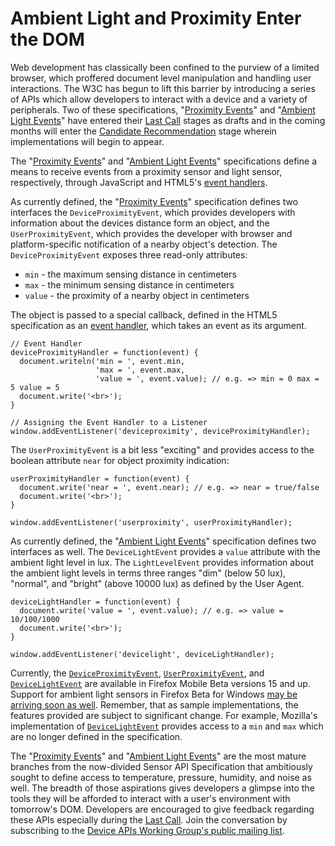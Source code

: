 # Ambient Light and Proximity Enter the DOM

Web development has classically been confined to the purview of a limited browser, which proffered document level manipulation and handling user interactions. The W3C has begun to lift this barrier by introducing a series of APIs which allow developers to interact with a device and a variety of peripherals. Two of these specifications, "[Proximity Events][w3c-proximity]" and "[Ambient Light Events][w3c-light]" have entered their [Last Call][LC] stages as drafts and in the coming months will enter the [Candidate Recommendation][CR] stage wherein implementations will begin to appear.

The "[Proximity Events][w3c-proximity]" and "[Ambient Light Events][w3c-light]" specifications define a means to receive events from a proximity sensor and light sensor, respectively, through JavaScript and HTML5's [event handlers][event-handlers].

As currently defined, the "[Proximity Events][w3c-proximity]" specification defines two interfaces the `DeviceProximityEvent`, which provides developers with information about the devices distance form an object, and the `UserProximityEvent`, which provides the developer with browser and platform-specific notification of a nearby object's detection. The `DeviceProximityEvent` exposes three read-only attributes:

 * `min` - the maximum sensing distance in centimeters
 * `max` - the minimum sensing distance in centimeters
 * `value` - the proximity of a nearby object in centimeters

The object is passed to a special callback, defined in the HTML5 specification as an [event handler][event-handlers], which takes an event as its argument.

```
// Event Handler
deviceProximityHandler = function(event) {
  document.writeln('min = ', event.min,
                   'max = ', event.max,
                   'value = ', event.value); // e.g. => min = 0 max = 5 value = 5
  document.write('<br>');
}

// Assigning the Event Handler to a Listener
window.addEventListener('deviceproximity', deviceProximityHandler);
```

The `UserProximityEvent` is a bit less "exciting" and provides access to the boolean attribute `near` for object proximity indication:

```
userProximityHandler = function(event) {
  document.write('near = ', event.near); // e.g. => near = true/false
  document.write('<br>');
}

window.addEventListener('userproximity', userProximityHandler);
```

As currently defined, the "[Ambient Light Events][w3c-light]" specification defines two interfaces as well. The `DeviceLightEvent` provides a `value` attribute with the ambient light level in lux. The `LightLevelEvent` provides  information about the ambient light levels in terms three ranges "dim" (below 50 lux), "normal", and "bright" (above 10000 lux) as defined by the User Agent.

```
deviceLightHandler = function(event) {
  document.write('value = ', event.value); // e.g. => value = 10/100/1000
  document.write('<br>');
}

window.addEventListener('devicelight', deviceLightHandler);
```

Currently, the [`DeviceProximityEvent`][moz-deviceproximity], [`UserProximityEvent`][moz-userproximity], and [`DeviceLightEvent`][moz-devicelight] are available in Firefox Mobile Beta versions 15 and up. Support for ambient light sensors in Firefox Beta for Windows [may be arriving soon as well][moz-windows-light-support]. Remember, that as sample implementations, the features provided are subject to significant change. For example, Mozilla's implementation of [`DeviceLightEvent`](moz-devicelight) provides access to a `min` and `max` which are no longer defined in the specification.

The "[Proximity Events][w3c-proximity]" and "[Ambient Light Events][w3c-light]" are the most mature branches from the now-divided Sensor API Specification that ambitiously sought to define access to temperature, pressure, humidity, and noise as well. The breadth of those aspirations gives developers a glimpse into the tools they will be afforded to interact with a user's environment with tomorrow's DOM. Developers are encouraged to give feedback regarding these APIs especially during the [Last Call][LC]. Join the conversation by subscribing to the [Device APIs Working Group's public mailing list](http://lists.w3.org/Archives/Public/public-device-apis/).

[w3c-light]: http://www.w3.org/TR/2012/WD-ambient-light-20121213/ "W3C: Ambient Light Events Working Draft"
[w3c-devicelight]: http://www.w3.org/TR/2012/WD-ambient-light-20121213/#device-light "W3C: Ambient Light Events Working Draft - DeviceLight"
[w3c-proximity]: http://www.w3.org/TR/2012/WD-proximity-20121206/ "W3C: Proximity Events Working Draft"
[w3c-device-mail]: http://lists.w3.org/Archives/Public/public-device-apis/ "W3C: Public Device APIs Mailing List"
[LC]: http://www.w3.org/2005/10/Process-20051014/tr#last-call "W3C: Process Document - Last Call"
[CR]:http://www.w3.org/2005/10/Process-20051014/tr#RecsCR "W3C Process Document - Candidate Recommendation"

[event-handlers]: http://www.w3.org/TR/2012/CR-html5-20121217/webappapis.html#event-handlers "W3C: HTML5 Specification - Event Handlers"
[moz-deviceproximity]: https://developer.mozilla.org/en-US/docs/Mozilla_event_reference/deviceproximity "MDN: Mozilla Event Reference - DeviceProximityEvent"
[moz-userproximity]: https://developer.mozilla.org/en-US/docs/Mozilla_event_reference/userproximity "MDN: Mozilla Event Reference - UserProximityEvent"
[moz-devicelight]: https://developer.mozilla.org/en-US/docs/Mozilla_event_reference/devicelight "MDN: Mozilla Event Reference - DeviceLightEvent"
[moz-windows-light-support]: https://bugzilla.mozilla.org/show_bug.cgi?id=754199
